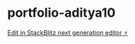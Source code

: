 # portfolio-aditya10

[Edit in StackBlitz next generation editor ⚡️](https://stackblitz.com/~/github.com/Aditya-0222/portfolio-aditya10)